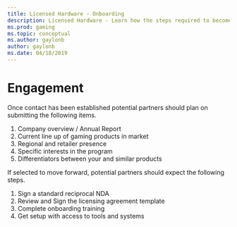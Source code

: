 ```yaml
---
title: Licensed Hardware - Onboarding
description: Licensed Hardware - Learn how the steps required to become a Licensed Hardware Partner
ms.prod: gaming
ms.topic: conceptual
ms.author: gaylonb
author: gaylonb
ms.date: 04/18/2019
---
```


# Engagement

Once contact has been established potential partners should plan on submitting the following items.

1. Company overview / Annual Report
1. Current line up of gaming products in market
1. Regional and retailer presence
1. Specific interests in the program
1. Differentiators  between your and similar products

If selected to move forward, potential partners should expect the following steps.

1. Sign a standard reciprocal NDA
1. Review and Sign the licensing agreement template
1. Complete onboarding training
1. Get setup with access to tools and systems